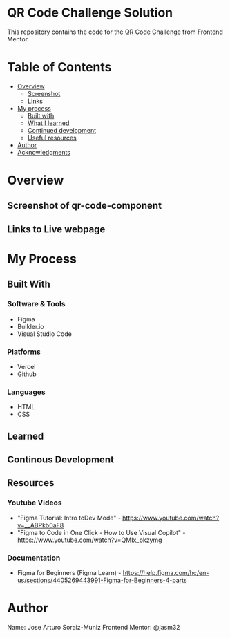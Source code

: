 # QR Code Challenge Solution
This repository contains the code for the QR Code Challenge from Frontend Mentor. 

# Table of Contents

- [Overview](#overview)
  - [Screenshot](#screenshot)
  - [Links](#links)
- [My process](#my-process)
  - [Built with](#built-with)
  - [What I learned](#what-i-learned)
  - [Continued development](#continued-development)
  - [Useful resources](#useful-resources)
- [Author](#author)
- [Acknowledgments](#acknowledgments)

# Overview

## Screenshot of qr-code-component


## Links to Live webpage


# My Process

## Built With

### Software & Tools
- Figma 
- Builder.io
- Visual Studio Code

### Platforms
- Vercel
- Github

### Languages
- HTML
- CSS

## Learned

## Continous Development

## Resources

### Youtube Videos
- "Figma Tutorial: Intro toDev Mode" - https://www.youtube.com/watch?v=__ABPkb0aF8 
- "Figma to Code in One Click - How to Use Visual Copilot" - https://www.youtube.com/watch?v=QMIx_pkzymg 

### Documentation
- Figma for Beginners (Figma Learn) - https://help.figma.com/hc/en-us/sections/4405269443991-Figma-for-Beginners-4-parts 

# Author
Name: Jose Arturo Soraiz-Muniz
Frontend Mentor: @jasm32
